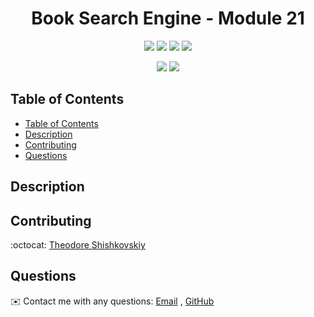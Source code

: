 <h1 align="center"> Book Search Engine - Module 21 </h1>

<p align="center">
    <img src="https://img.shields.io/github/repo-size/TheodoreShishkovskiy/book-search-engine" />
    <img src="https://img.shields.io/github/issues/TheodoreShishkovskiy/book-search-engine" />
    <img src="https://img.shields.io/github/last-commit/TheodoreShishkovskiy/book-search-engine" >
    <a href="https://github.com/TheodoreShishkovskiy"><img src="https://img.shields.io/github/followers/TheodoreShishkovskiy?style=social" target="_blank" /></a>
</p>

<p align="center">
    <img src="https://img.shields.io/badge/javascript-yellow" />
    <img src="https://img.shields.io/badge/react-green" />
</p>

## Table of Contents
- [Table of Contents](#table-of-contents)
- [Description](#description)
- [Contributing](#contributing)
- [Questions](#questions)

## Description

  
## Contributing
:octocat: [Theodore Shishkovskiy](https://github.com/TheodoreShishkovskiy)

## Questions
✉️ Contact me with any questions: [Email](mailto:tmshishkovskiy@gmail.com) , [GitHub](https://github.com/TheodoreShishkovskiy)<br />